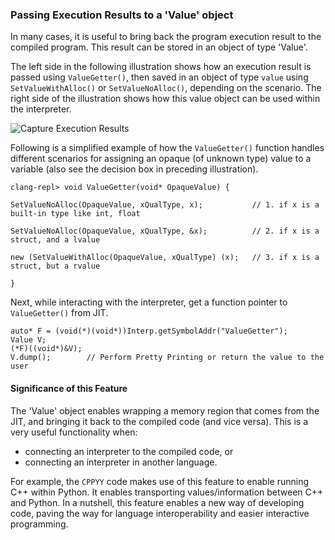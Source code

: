### Passing Execution Results to a 'Value' object

In many cases, it is useful to bring back the program execution result to the 
compiled program. This result can be stored in an object of type 'Value'. 

The left side in the following illustration shows how an execution result is 
passed using `ValueGetter()`, then saved in an object of type `value` using 
`SetValueWithAlloc()` or `SetValueNoAlloc()`, depending on the scenario. The 
right side of the illustration shows how this value object can be used within 
the interpreter.

![Capture Execution Results](https://github.com/QuillPusher/drafts/blob/main/img_ExecResults.png)

Following is a simplified example of how the `ValueGetter()` function handles 
different scenarios for assigning an opaque (of unknown type) value to a 
variable (also see the decision box in preceding illustration).

```
clang-repl> void ValueGetter(void* OpaqueValue) {

SetValueNoAlloc(OpaqueValue, xQualType, x);           // 1. if x is a built-in type like int, float

SetValueNoAlloc(OpaqueValue, xQualType, &x);          // 2. if x is a struct, and a lvalue

new (SetValueWithAlloc(OpaqueValue, xQualType) (x);   // 3. if x is a struct, but a rvalue

}
```

Next, while interacting with the interpreter, get a function pointer to 
`ValueGetter()` from JIT.

```
auto* F = (void(*)(void*))Interp.getSymbolAddr("ValueGetter");
Value V;
(*F)((void*)&V);
V.dump();        // Perform Pretty Printing or return the value to the user
```

#### Significance of this Feature

The 'Value' object enables wrapping a memory region that comes from the 
JIT, and bringing it back to the compiled code (and vice versa). 
This is a very useful functionality when:

- connecting an interpreter to the compiled code, or
- connecting an interpreter in another language.

For example, the `CPPYY` code makes use of this feature to enable running 
C++ within Python. It enables transporting values/information between C++ 
and Python.
In a nutshell, this feature enables a new way of developing code, paving the 
way for language interoperability and easier interactive programming.
